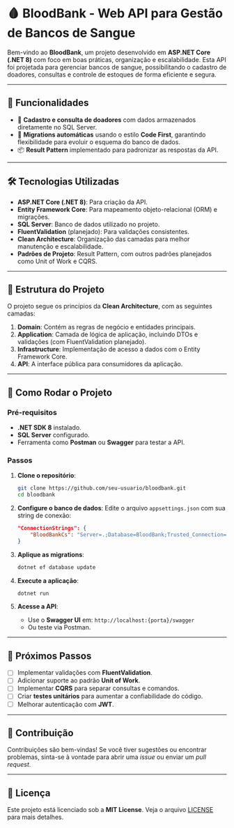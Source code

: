 # 🩸 BloodBank - Web API para Gestão de Bancos de Sangue

Bem-vindo ao **BloodBank**, um projeto desenvolvido em **ASP.NET Core (.NET 8)** com foco em boas práticas, organização e escalabilidade. Esta API foi projetada para gerenciar bancos de sangue, possibilitando o cadastro de doadores, consultas e controle de estoques de forma eficiente e segura.

---

## 🚀 **Funcionalidades**

- 📝 **Cadastro e consulta de doadores** com dados armazenados diretamente no SQL Server.
- 🎯 **Migrations automáticas** usando o estilo **Code First**, garantindo flexibilidade para evoluir o esquema do banco de dados.
- 📦 **Result Pattern** implementado para padronizar as respostas da API.

---

## 🛠️ **Tecnologias Utilizadas**

- **ASP.NET Core (.NET 8)**: Para criação da API.
- **Entity Framework Core**: Para mapeamento objeto-relacional (ORM) e migrações.
- **SQL Server**: Banco de dados utilizado no projeto.
- **FluentValidation** (planejado): Para validações consistentes.
- **Clean Architecture**: Organização das camadas para melhor manutenção e escalabilidade.
- **Padrões de Projeto**: Result Pattern, com outros padrões planejados como Unit of Work e CQRS.

---

## 📂 **Estrutura do Projeto**

O projeto segue os princípios da **Clean Architecture**, com as seguintes camadas:

1. **Domain**: Contém as regras de negócio e entidades principais.
2. **Application**: Camada de lógica de aplicação, incluindo DTOs e validações (com FluentValidation planejado).
3. **Infrastructure**: Implementação de acesso a dados com o Entity Framework Core.
4. **API**: A interface pública para consumidores da aplicação.

---

## 🚀 **Como Rodar o Projeto**

### Pré-requisitos

- **.NET SDK 8** instalado.
- **SQL Server** configurado.
- Ferramenta como **Postman** ou **Swagger** para testar a API.

### Passos

1. **Clone o repositório**:

   ```bash
   git clone https://github.com/seu-usuario/bloodbank.git
   cd bloodbank
   ```

2. **Configure o banco de dados**:
   Edite o arquivo `appsettings.json` com sua string de conexão:

   ```json
   "ConnectionStrings": {
       "BloodBankCs": "Server=.;Database=BloodBank;Trusted_Connection=True;MultipleActiveResultSets=true"
   }
   ```

3. **Aplique as migrations**:

   ```bash
   dotnet ef database update
   ```

4. **Execute a aplicação**:

   ```bash
   dotnet run
   ```

5. **Acesse a API**:
   - Use o **Swagger UI** em: `http://localhost:{porta}/swagger`
   - Ou teste via Postman.

---

## 🧩 **Próximos Passos**

- [ ] Implementar validações com **FluentValidation**.
- [ ] Adicionar suporte ao padrão **Unit of Work**.
- [ ] Implementar **CQRS** para separar consultas e comandos.
- [ ] Criar **testes unitários** para aumentar a confiabilidade do código.
- [ ] Melhorar autenticação com **JWT**.

---

## 🤝 **Contribuição**

Contribuições são bem-vindas! Se você tiver sugestões ou encontrar problemas, sinta-se à vontade para abrir uma _issue_ ou enviar um _pull request_.

---

## 📝 **Licença**

Este projeto está licenciado sob a **MIT License**. Veja o arquivo [LICENSE](LICENSE) para mais detalhes.
